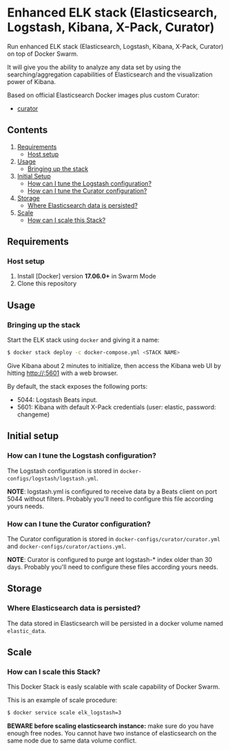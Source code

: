# Enhanced ELK stack (Elasticsearch, Logstash, Kibana, X-Pack, Curator)

Run enhanced ELK stack (Elasticsearch, Logstash, Kibana, X-Pack, Curator) on top of Docker Swarm.

It will give you the ability to analyze any data set by using the searching/aggregation capabilities of Elasticsearch
and the visualization power of Kibana.

Based on official Elasticsearch Docker images plus custom Curator:

* [curator](https://github.com/valeriano-manassero/docker-curator-centos)

## Contents

1. [Requirements](#requirements)
   * [Host setup](#host-setup)
2. [Usage](#usage)
   * [Bringing up the stack](#bringing-up-the-stack)
3. [Initial Setup](#initial-setup) 
   * [How can I tune the Logstash configuration?](#how-can-i-tune-the-logstash-configuration)
   * [How can I tune the Curator configuration?](#how-can-i-tune-the-curator-configuration)
4. [Storage](#storage)
   * [Where Elasticsearch data is persisted?](#where-elasticsearch-data-is-persisted)
5. [Scale](#scale)
   * [How can I scale this Stack?](#how-can-i-scale-this-stack)

## Requirements

### Host setup

1. Install [Docker] version **17.06.0+** in Swarm Mode
2. Clone this repository

## Usage

### Bringing up the stack

Start the ELK stack using `docker` and giving it a name:

```bash
$ docker stack deploy -c docker-compose.yml <STACK NAME>
```

Give Kibana about 2 minutes to initialize, then access the Kibana web UI by hitting
[http://<HOSTNAME>:5601](http://<HOSTNAME>:5601) with a web browser.

By default, the stack exposes the following ports:
* 5044: Logstash Beats input.
* 5601: Kibana with default X-Pack credentials (user: elastic, password: changeme)

## Initial setup

### How can I tune the Logstash configuration?

The Logstash configuration is stored in `docker-configs/logstash/logstash.yml`.

**NOTE**: logstash.yml is configured to receive data by a Beats client on port 5044 without filters. Probably you'll need to configure this file according yours needs.

### How can I tune the Curator configuration?

The Curator configuration is stored in `docker-configs/curator/curator.yml` and `docker-configs/curator/actions.yml`.

**NOTE**: Curator is configured to purge ant logstash-* index older than 30 days. Probably you'll need to configure these files according yours needs.

## Storage

### Where Elasticsearch data is persisted?

The data stored in Elasticsearch will be persisted in a docker volume named `elastic_data`.

## Scale

### How can I scale this Stack?

This Docker Stack is easly scalable with scale capability of Docker Swarm.

This is an example of scale procedure:

```bash
$ docker service scale elk_logstash=3
```

**BEWARE before scaling elasticsearch instance:** make sure do you have enough free nodes. You cannot have two instance of elasticsearch on the same node due to same data volume conflict.
